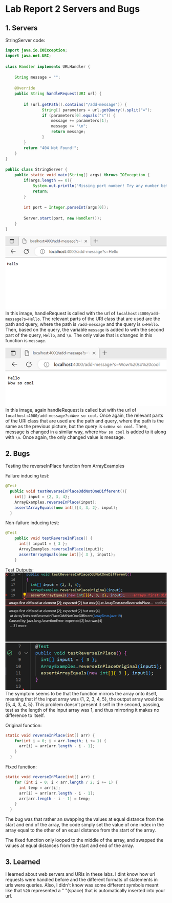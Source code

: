 # Lab Report 2 Servers and Bugs

## 1. Servers

StringServer code:
```java
import java.io.IOException;
import java.net.URI;

class Handler implements URLHandler {

    String message = ""; 
    
    @Override
    public String handleRequest(URI url) {
        
        if (url.getPath().contains("/add-message")) {
                String[] parameters = url.getQuery().split("=");
                if (parameters[0].equals("s")) {
                    message += parameters[1];
                    message += "\n";
                    return message;
                }
        }
        return "404 Not Found!";
    }
}

public class StringServer {
    public static void main(String[] args) throws IOException {
        if(args.length == 0){
            System.out.println("Missing port number! Try any number between 1024 to 49151");
            return;
        }

        int port = Integer.parseInt(args[0]);

        Server.start(port, new Handler());
    }
}
```

![Image][3]
In this image, handleRequest is called with the url of `localhost:4000/add-message?s=Hello`. The relevant parts of the URI class that are used are the path and query, where the path is `/add-message` and the query is `s=Hello`. Then, based on the query, the variable `message` is added to with the second part of the query, `Hello`, and `\n`. The only value that is changed in this function is `message`.


![Image][4]
In this image, again handleRequest is called but with the url of `localhost:4000/add-message?s=Wow so cool`. Once again, the relevant parts of the URI class that are used are the path and query, where the path is the same as the previous picture, but the query is `s=Wow so cool`. Then, message is changed in a similar way, where `Wow so cool` is added to it along with `\n`. Once again, the only changed value is message.

## 2. Bugs

Testing the reverseInPlace function from ArrayExamples

Failure inducing test:

```java
@Test
  public void testReverseInPlaceOddNotOneDifferent(){
    int[] input = {2, 3, 4};
    ArrayExamples.reverseInPlace(input);
    assertArrayEquals(new int[]{4, 3, 2}, input);
  }
```

Non-failure inducing test:
```java
@Test 
	public void testReverseInPlace() {
      int[] input1 = { 3 };
      ArrayExamples.reverseInPlace(input1);
      assertArrayEquals(new int[]{ 3 }, input1);
	}
```

Test Outputs:
![Image][1]
![Image][2]
The symptom seems to be that the function mirrors the array onto itself, meaning that if the input array was {1, 2, 3, 4, 5}, the output array would be {5, 4, 3, 4, 5}. This problem doesn't present it self in the second, passing, test as the length of the input array was 1, and thus mirroring it makes no difference to itself. 

Original function:
```java
static void reverseInPlace(int[] arr) {
    for(int i = 0; i < arr.length; i += 1) {
      arr[i] = arr[arr.length - i - 1];
    }
  }
```

Fixed function:
```java
static void reverseInPlace(int[] arr) {
    for (int i = 0; i < arr.length / 2; i += 1) {
      int temp = arr[i];
      arr[i] = arr[arr.length - i - 1];
      arr[arr.length - i - 1] = temp;
    }
  }
```
The bug was that rather an swapping the values at equal distance from the start and end of the array, the code simply set the value of one index in the array equal to the other of an equal distance from the start of the array. 

The fixed function only looped to the middle of the array, and swapped the values at equal distances from the start and end of the array.


## 3. Learned

I learned about web servers and URIs in these labs. I dint know how url requests were handled before and the different formats of statements in urls were queries. Also, I didn't know was some different symbols meant like that `%20` represented a " "(space) that is automatically inserted into your url.

[1]: cse15lLabReport2p1.png
[2]: cse15lLabReport2p2.png
[3]: cse15lLabReport2p3.png
[4]: cse15lLabReport2p4.png